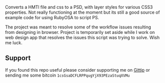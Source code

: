 Converts a HMTl file and css to a PSD, with layer styles for various CSS3 properties. Not really functioning at the moment but
its still a good source of example code for using RubyOSA to script PS.      

The project was meant to resolve some of the workflow issues resulting from designing in browser.
Project is temporarily set aside while I work on web design app that resolves the issues this script was trying to solve. Wish me luck.

## Support

If you found this repo useful please consider supporting me on [Gittip](https://www.gittip.com/k2052) or sending me some
bitcoin `1csGsaDCFLRPPqugYjX93PEzaStuqXVMu`
